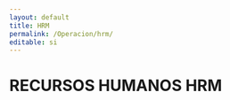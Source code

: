 ```yaml
---
layout: default
title: HRM
permalink: /Operacion/hrm/
editable: si
---
```


# RECURSOS HUMANOS HRM

